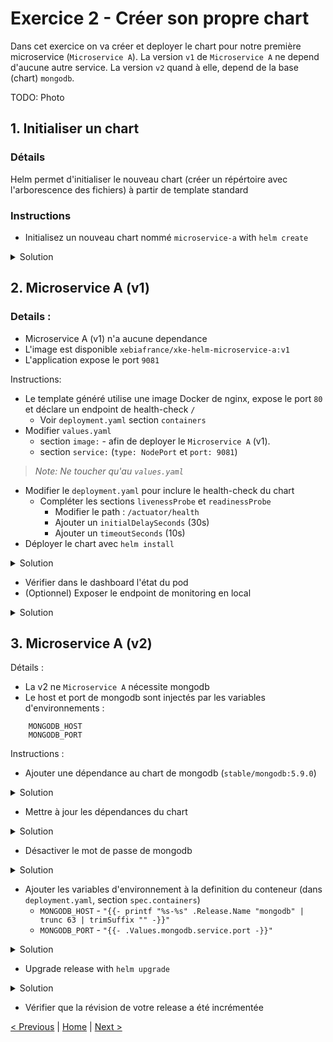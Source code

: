 # Exercice 2 - Créer son propre chart

Dans cet exercice on va créer et deployer le chart pour notre première microservice (`Microservice A`). 
La version `v1` de `Microservice A` ne depend d'aucune autre service. La version `v2` quand à elle, depend de la base (chart) `mongodb`.

TODO: Photo

## 1. Initialiser un chart

### Détails
Helm permet d'initialiser le nouveau chart (créer un répértoire avec l'arborescence des fichiers) à partir de template standard

### Instructions
* Initialisez un nouveau chart nommé `microservice-a` with `helm create`
<details><summary>Solution</summary>
<p>

    $ helm create microservice-a

</p>
</details>


## 2. Microservice A (v1)

### Details :
* Microservice A (v1) n'a aucune dependance
* L'image est disponible `xebiafrance/xke-helm-microservice-a:v1`
* L'application expose le port `9081`

Instructions:
* Le template généré utilise une image Docker de nginx, expose le port `80` et déclare un endpoint de health-check `/`
    * Voir `deployment.yaml` section `containers`
* Modifier `values.yaml` 
    * section `image:` - afin de deployer le `Microservice A` (v1). 
    * section `service:` (`type: NodePort` et `port: 9081`)

> _Note: Ne toucher qu'au `values.yaml`_
    
* Modifier le `deployment.yaml` pour inclure le health-check du chart
    * Compléter les sections `livenessProbe` et `readinessProbe`
        * Modifier le path : `/actuator/health`
        * Ajouter un `initialDelaySeconds` (30s)
        * Ajouter un `timeoutSeconds` (10s)
* Déployer le chart avec `helm install`

<details><summary>Solution</summary>
<p>

    $ cd <chart directory>
    $ helm install .

</p>
</details>


* Vérifier dans le dashboard l'état du pod
* (Optionnel) Exposer le endpoint de monitoring en local

<details><summary>Solution</summary>
<p>

    $ kubectl get services
    $ kubectl port-forward svc/<service name>-microservice-a 9081:9081
    $ curl http://localhost:9081

</p>
</details>

    
## 3. Microservice A (v2)

Détails :
* La v2 ne `Microservice A` nécessite mongodb
* Le host et port de mongodb sont injectés par les variables d'environnements :
```
    MONGODB_HOST
    MONGODB_PORT
```

Instructions :
* Ajouter une dépendance au chart de mongodb (`stable/mongodb:5.9.0`)

<details><summary>Solution</summary>
<p>

Créer un fichier `requirements.yaml` à la racine du chart

    dependencies:
      - name: mongodb
        version: 5.9.0
        repository: https://kubernetes-charts.storage.googleapis.com/

</p>
</details>

* Mettre à jour les dépendances du chart

<details><summary>Solution</summary>
<p>

    $ cd <chart directory>
    $ helm dep update .

</p>
</details>

* Désactiver le mot de passe de mongodb

<details><summary>Solution</summary>
<p>

Ajouter dans `values.yaml` :

    mongodb:
        usePassword: false

</p>
</details>

* Ajouter les variables d'environnement à la definition du conteneur (dans `deployment.yaml`, section `spec.containers`)
    * `MONGODB_HOST` - `"{{- printf "%s-%s" .Release.Name "mongodb" | trunc 63 | trimSuffix "" -}}"`
    * `MONGODB_PORT` - `"{{- .Values.mongodb.service.port -}}"`  

<details><summary>Solution</summary>
<p>

Ajouter dans `deployement.yaml` dans la section `spec.containers` :

    spec:
      containers:
        - name: {{ .Chart.Name }}

        ...

          env:
            - name: MONGODB_HOST
              value: "{{- printf "%s-%s" .Release.Name "mongodb" | trunc 63 | trimSuffix "" -}}"
            - name: MONGODB_PORT
              value: "{{- .Values.mongodb.service.port -}}"
              
        ...

</p>
</details>

* Upgrade release with `helm upgrade`

<details><summary>Solution</summary>
<p>

    $ cd <chart directory>
    $ helm upgrade <relase name> .

</p>
</details>

* Vérifier que la révision de votre release a été incrémentée 

    
    
[< Previous](ex1-using-charts.md) | [Home](README.md) | [Next >](ex3-parent-chart.md)